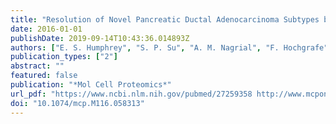 ```yaml
---
title: "Resolution of Novel Pancreatic Ductal Adenocarcinoma Subtypes by Global Phosphotyrosine Profiling"
date: 2016-01-01
publishDate: 2019-09-14T10:43:36.014893Z
authors: ["E. S. Humphrey", "S. P. Su", "A. M. Nagrial", "F. Hochgrafe", "M. Pajic", "G. M. Lehrbach", "R. G. Parton", "A. S. Yap", "L. G. Horvath", "D. K. Chang", "A. V. Biankin", "J. Wu", "R. J. Daly"]
publication_types: ["2"]
abstract: ""
featured: false
publication: "*Mol Cell Proteomics*"
url_pdf: "https://www.ncbi.nlm.nih.gov/pubmed/27259358 http://www.mcponline.org/content/15/8/2671.long"
doi: "10.1074/mcp.M116.058313"
---
```


